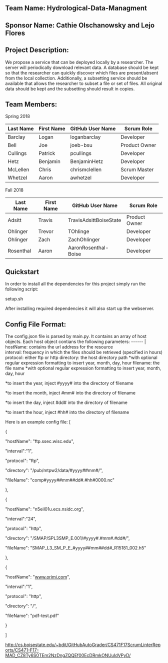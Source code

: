 ## Team Name: Hydrological-Data-Managment

## Sponsor Name: Cathie Olschanowsky and Lejo Flores

## Project Description:
We propose a service that can be deployed locally by a researcher. The server will periodically download relevant data. A database should be kept so that the researcher can quickly discover which files are present/absent from the local collection. Additionally, a subsetting service should be available that allows the researcher to subset a file or set of files. All original data should be kept and the subsetting should result in copies.

## Team Members: 

Spring 2018

Last Name       | First Name      | GitHub User Name     | Scrum Role
--------------- | --------------- | -------------------- | ---------------
Barclay         | Logan           | loganbarclay         | Developer
Bell            | Joe             | joeb-bsu             | Product Owner
Cullings        | Patrick         | pcullings            | Developer
Hetz            | Benjamin        | BenjaminHetz         | Developer
McLellen        | Chris           | chrismclellen        | Scrum Master
Whetzel         | Aaron           | awhetzel             | Developer

Fall 2018

Last Name       | First Name      | GitHub User Name        | Scrum Role
--------------- | --------------- | ----------------------- | ---------------
Adsitt          | Travis          | TravisAdsittBoiseState  | Product Owner
Ohlinger        | Trevor          | TOhlinge                | Developer
Ohlinger        | Zach            | ZachOhlinger            | Developer
Rosenthal       | Aaron           | AaronRosenthal-Boise    | Developer
   
## Quickstart

In order to install all the dependencies for this project simply run the following script:

setup.sh   

After installing required dependencies it will also start up the webserver.
   
## Config File Format:

The config.json file is parsed by main.py. It contains an array of host objects. Each host object contians the following parameters:
------ | 
hostName: contains the url address for the resource   
interval: frequency in which the files should be retrieved (specified in hours)    
protocol: either ftp or http
directory: the host directory path *with optional regular expression formatting to insert year, month, day, hour
filename: the file name *with optional regular expression formatting to insert year, month, day, hour

*to insert the year, inject #yyyy# into the directory of filename

*to insert the month, inject #mm# into the directory of filename

*to insert the day, inject #dd# into the directory of filename

*to insert the hour, inject #hh# into the directory of filename


Here is an example config file:
[

{

"hostName": "ftp.ssec.wisc.edu",

"interval":"1",

"protocol": "ftp",

"directory": "/pub/mtpw2/data/#yyyy##mm#/",

"fileName": "comp#yyyy##mm##dd#.#hh#0000.nc"

},

{

"hostName": "n5eil01u.ecs.nsidc.org",

"interval":"24",

"protocol": "http",

"directory": "/SMAP/SPL3SMP_E.001/#yyyy#.#mm#.#dd#/",

"fileName": "SMAP_L3_SM_P_E_#yyyy##mm##dd#_R15181_002.h5"

},

{

"hostName": "www.orimi.com",

"interval":"1",

"protocol": "http",

"directory": "/",

"fileName": "pdf-test.pdf"

}

]




http://cs.boisestate.edu/~bdit/GitHubAutoGrader/CS471F17ScrumLinterReports/CS471-F17-MAD_CZ8Ty6S0TEm2NzDngZQQEf00EcDRmkONUuIdVPyD/

